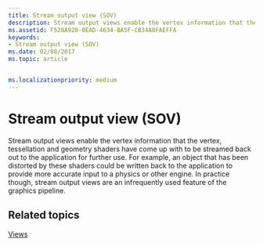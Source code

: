 ```yaml
---
title: Stream output view (SOV)
description: Stream output views enable the vertex information that the vertex, tessellation and geometry shaders have come up with to be streamed back out to the application for further use.
ms.assetid: F528A920-0EAD-4634-BA5F-CB34A8FAEFFA
keywords:
- Stream output view (SOV)
ms.date: 02/08/2017
ms.topic: article


ms.localizationpriority: medium
---
```

# Stream output view (SOV)


Stream output views enable the vertex information that the vertex, tessellation and geometry shaders have come up with to be streamed back out to the application for further use. For example, an object that has been distorted by these shaders could be written back to the application to provide more accurate input to a physics or other engine. In practice though, stream output views are an infrequently used feature of the graphics pipeline.

## <span id="related-topics"></span>Related topics


[Views](views.md)

 

 





